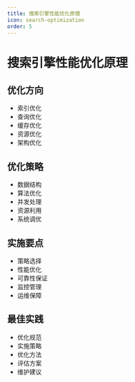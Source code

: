 ```yaml
---
title: 搜索引擎性能优化原理
icon: search-optimization
order: 5
---
```


# 搜索引擎性能优化原理

## 优化方向
- 索引优化
- 查询优化
- 缓存优化
- 资源优化
- 架构优化

## 优化策略
- 数据结构
- 算法优化
- 并发处理
- 资源利用
- 系统调优

## 实施要点
- 策略选择
- 性能优化
- 可靠性保证
- 监控管理
- 运维保障

## 最佳实践
- 优化规范
- 实施策略
- 优化方法
- 评估方案
- 维护建议
